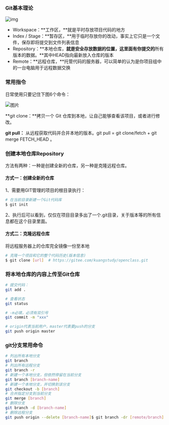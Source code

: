 ### Git基本理论

![img](https://pic.pimg.tw/silverwind1982/1483082151-1840902919_n.png)



- Workspace：**工作区，**就是平时存放项目代码的地方
- Index / Stage：**暂存区，**用于临时存放你的改动，事实上它只是一个文件，保存即将提交到文件列表信息
- Repository：**本地仓库，**就是安全存放数据的位置，这里面有你提交的**所有版本的数据。**其中HEAD指向最新放入仓库的版本
- Remote：**远程仓库，**托管代码的服务器，可以简单的认为是你项目组中的一台电脑用于远程数据交换



### 常用指令

日常使用只要记住下图6个命令：

![图片](https://mmbiz.qpic.cn/mmbiz_png/uJDAUKrGC7Ksu8UlITwMlbX3kMGtZ9p0AII6YVooUzibpibzJnoOHHXUsL3f9DqA4horUibfcpEZ88Oyf2gQQNR6w/640?wx_fmt=png&wxfrom=5&wx_lazy=1&wx_co=1)

**git clone：**拷贝一个 Git 仓库到本地，让自己能够查看该项目，或者进行修改。

**git pull：** 从远程获取代码并合并本地的版本。git pull = git clone/fetch + git merge FETCH_HEAD 。



### 创建本地仓库Repository

方法有两种：一种是创建全新的仓库，另一种是克隆远程仓库。

#### 方式一：创建全新的仓库

1、需要用GIT管理的项目的根目录执行：

```bash
# 在当前目录新建一个Git代码库
$ git init
```

2、执行后可以看到，仅仅在项目目录多出了一个.git目录，关于版本等的所有信息都在这个目录里面。

#### 方式二：克隆远程仓库

将远程服务器上的仓库完全镜像一份至本地

```bash
# 克隆一个项目和它的整个代码历史(版本信息)
$ git clone [url]  # https://gitee.com/kuangstudy/openclass.git
```



### 将本地仓库的内容上传至Git仓库

```bash
# 提交代码：
git add .

# 查看状态
git status

# -m必填，必须有双引号
git commit -m "xxx"

# origin代表当前用户，master代表要push的分支
git push origin master
```



### git分支常用命令

```bash
# 列出所有本地分支
git branch
# 列出所有远程分支
git branch -r
# 新建一个本地分支，但依然停留在当前分支
git branch [branch-name]
# 新建一个本地分支，并切换到该分支
git checkout -b [branch]
# 合并指定分支到当前分支
git merge [branch]
# 删除分支
git branch -d [branch-name]
# 删除远程分支
git push origin --delete [branch-name]$ git branch -dr [remote/branch]
```

